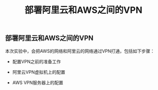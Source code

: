 ﻿---
title: "部署阿里云和AWS之间的VPN"
chapter: false
weight: 40
---

## 部署阿里云和AWS之间的VPN

本次实验中，会把AWS的网络和阿里云的网络通过VPN打通，包括如下步骤：

* 配置VPN之前的准备工作

* 阿里云VPN虚拟机上的配置

* AWS VPN服务器上的配置


